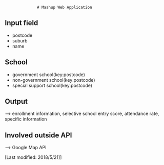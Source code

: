                 
                  # Mashup Web Application 

## Input field
- postcode 
- suburb
- name

## School 
- government school(key:postcode)     
- non-government school(key:postcode)     
- special support school(key:postcode)

## Output
--> enrollment information, selective school entry score, attendance rate, specific information

## Involved outside API
--> Google Map API

[Last modified: 2018/5/21]]
